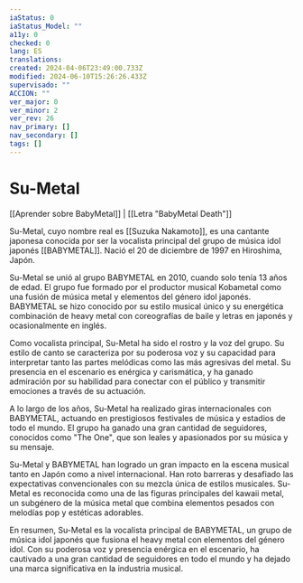 ```yaml
---
iaStatus: 0
iaStatus_Model: ""
a11y: 0
checked: 0
lang: ES
translations: 
created: 2024-04-06T23:49:00.733Z
modified: 2024-06-10T15:26:26.433Z
supervisado: ""
ACCION: ""
ver_major: 0
ver_minor: 2
ver_rev: 26
nav_primary: []
nav_secondary: []
tags: []
---
```

# Su-Metal

[[Aprender sobre BabyMetal]] | [[Letra "BabyMetal Death"]]

Su-Metal, cuyo nombre real es [[Suzuka Nakamoto]], es una cantante japonesa conocida por ser la vocalista principal del grupo de música idol japonés [[BABYMETAL]]. Nació el 20 de diciembre de 1997 en Hiroshima, Japón.

Su-Metal se unió al grupo BABYMETAL en 2010, cuando solo tenía 13 años de edad. El grupo fue formado por el productor musical Kobametal como una fusión de música metal y elementos del género idol japonés. BABYMETAL se hizo conocido por su estilo musical único y su energética combinación de heavy metal con coreografías de baile y letras en japonés y ocasionalmente en inglés.

Como vocalista principal, Su-Metal ha sido el rostro y la voz del grupo. Su estilo de canto se caracteriza por su poderosa voz y su capacidad para interpretar tanto las partes melódicas como las más agresivas del metal. Su presencia en el escenario es enérgica y carismática, y ha ganado admiración por su habilidad para conectar con el público y transmitir emociones a través de su actuación.

A lo largo de los años, Su-Metal ha realizado giras internacionales con BABYMETAL, actuando en prestigiosos festivales de música y estadios de todo el mundo. El grupo ha ganado una gran cantidad de seguidores, conocidos como "The One", que son leales y apasionados por su música y su mensaje.

Su-Metal y BABYMETAL han logrado un gran impacto en la escena musical tanto en Japón como a nivel internacional. Han roto barreras y desafiado las expectativas convencionales con su mezcla única de estilos musicales. Su-Metal es reconocida como una de las figuras principales del kawaii metal, un subgénero de la música metal que combina elementos pesados con melodías pop y estéticas adorables.

En resumen, Su-Metal es la vocalista principal de BABYMETAL, un grupo de música idol japonés que fusiona el heavy metal con elementos del género idol. Con su poderosa voz y presencia enérgica en el escenario, ha cautivado a una gran cantidad de seguidores en todo el mundo y ha dejado una marca significativa en la industria musical.